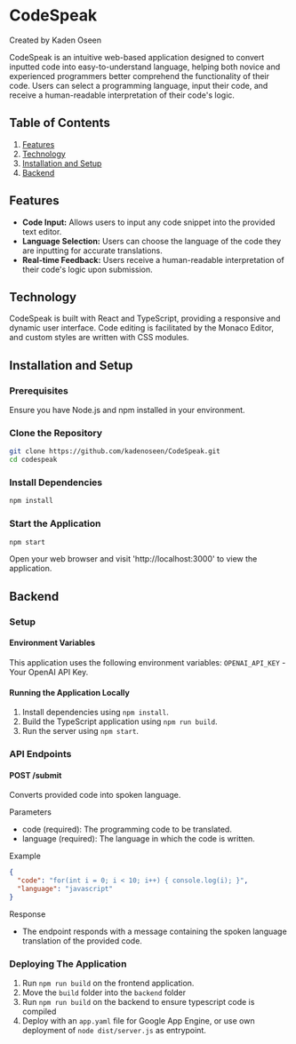 # CodeSpeak

Created by Kaden Oseen

CodeSpeak is an intuitive web-based application designed to convert inputted code into easy-to-understand language, helping both novice and experienced programmers better comprehend the functionality of their code. Users can select a programming language, input their code, and receive a human-readable interpretation of their code's logic.

## Table of Contents

1. [Features](#features)
2. [Technology](#technology)
3. [Installation and Setup](#installation-and-setup)
4. [Backend](#backend)

## Features

- **Code Input:** Allows users to input any code snippet into the provided text editor.
- **Language Selection:** Users can choose the language of the code they are inputting for accurate translations.
- **Real-time Feedback:** Users receive a human-readable interpretation of their code's logic upon submission.

## Technology

CodeSpeak is built with React and TypeScript, providing a responsive and dynamic user interface. Code editing is facilitated by the Monaco Editor, and custom styles are written with CSS modules.

## Installation and Setup

### Prerequisites

Ensure you have Node.js and npm installed in your environment. 

### Clone the Repository

```bash
git clone https://github.com/kadenoseen/CodeSpeak.git
cd codespeak
```

### Install Dependencies
```bash
npm install
```

### Start the Application
```bash
npm start
```
Open your web browser and visit 'http://localhost:3000' to view the application.


## Backend

### Setup
#### Environment Variables
This application uses the following environment variables:
`OPENAI_API_KEY` - Your OpenAI API Key.

#### Running the Application Locally
1. Install dependencies using `npm install`.
2. Build the TypeScript application using `npm run build`.
3. Run the server using `npm start`.

### API Endpoints
#### POST /submit
Converts provided code into spoken language.

Parameters
- code (required): The programming code to be translated.
- language (required): The language in which the code is written.

Example
```json
{
  "code": "for(int i = 0; i < 10; i++) { console.log(i); }",
  "language": "javascript"
}
```

Response
- The endpoint responds with a message containing the spoken language translation of the provided code.

### Deploying The Application
1. Run `npm run build` on the frontend application.
2. Move the `build` folder into the `backend` folder
3. Run `npm run build` on the backend to ensure typescript code is compiled
4. Deploy with an `app.yaml` file for Google App Engine, or use own deployment of `node dist/server.js` as entrypoint.
